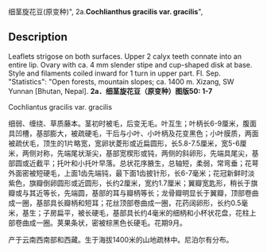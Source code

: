 细茎旋花豆(原变种)",
2a.**Cochlianthus gracilis var. gracilis**",

## Description
Leaflets strigose on both surfaces. Upper 2 calyx teeth connate into an entire lip. Ovary with ca. 4 mm slender stipe and cup-shaped disk at base. Style and filaments coiled inward for 1 turn in upper part. Fl. Sep.
  "Statistics": "Open forests, mountain slopes; ca. 1400 m. Xizang, SW Yunnan [Bhutan, Nepal].
**2a．细茎旋花豆（原变种）图版50: 1-7**

Cochliantus gracilis var. gracilis

细弱、缠绕、草质藤本。茎初时被毛，后变无毛。叶互生；叶柄长6-9厘米，腹面具凹槽，基部膨大，被疏硬毛，干后与小叶、小叶柄及花变黑色；小叶膜质，两面被疏伏毛，顶生的1片略宽，宽卵状菱形或近扁圆形，长5.8-7.5厘米，宽5-6厘米，两侧对称，先端尾状渐尖，基部宽楔形或钝，两侧的斜卵形，先端具尾尖，基部圆或近截平；托叶和小托叶早落。总状花序腋生，总轴短，柔弱，常弯垂；花萼外面密被短硬毛，上面1齿先端钝，最下面1齿披针形，长6-7毫米；花冠新鲜时淡紫色，旗瓣倒卵圆形或近圆形，长约2厘米，宽约1.7厘米；翼瓣宽匙形，稍长于旗瓣或与其近等长，先端圆，基部的耳与瓣柄等长；龙骨瓣明显长于翼瓣，顶部卷曲成一圈，基部具长瓣柄和短耳；花丝顶部卷曲成一圈，花药阔卵形，长约0.5毫米，基生；子房扁平，被长硬毛，基部具长约4毫米的细柄和小杯状花盘，花柱上部卷曲成一圈。荚果条状，密被棕黑色长硬毛。花期9月。

产于云南西南部和西藏。生于海拔1400米的山地疏林中。尼泊尔有分布。
